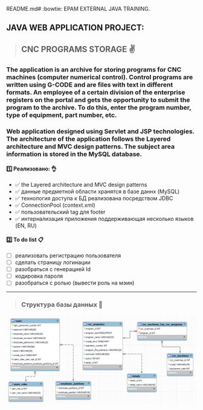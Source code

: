 README.md# :bowtie: EPAM EXTERNAL JAVA TRAINING.

## JAVA WEB APPLICATION PROJECT:    
>## CNC PROGRAMS STORAGE :v:

### The application is an archive for storing programs for CNC machines (computer numerical control). Control programs are written using G-CODE and are files with text in different formats. An employee of a certain division of the enterprise registers on the portal and gets the opportunity to submit the program to the archive. To do this, enter the program number, type of equipment, part number, etc.

### Web application designed using Servlet and JSP technologies. The architecture of the application follows the Layered architecture and MVC design patterns. The subject area information is stored in the MySQL database.

#### :one: Реализовано: :ok_hand:
* :white_check_mark: the Layered architecture and MVC design patterns
* :white_check_mark: данные предметной области хранятся в базе даннх (MySQL)
* :white_check_mark: технология доступа к БД реализована посредством JDBC
* :white_check_mark: ConnectionPool (context.xml)
* :white_check_mark: пользовательский tag для footer
* :white_check_mark: интернализация приложения поддерживающая несколько языков (EN, RU)
#### :two: To do list :clipboard: 
- [ ] реализовать регистрацию пользователя
- [ ] сделать страницу логинации
- [ ] разобраться с генерацией Id
- [ ] кодировка пароля
- [ ] разобраться с ролью (вывести роль на мэин)
___
>### Структура базы данных :page_facing_up:
![alt text](https://github.com/Petrovich-A/CNC-programs-storage/blob/master/CNC_programs_storage.JPG?raw=true)